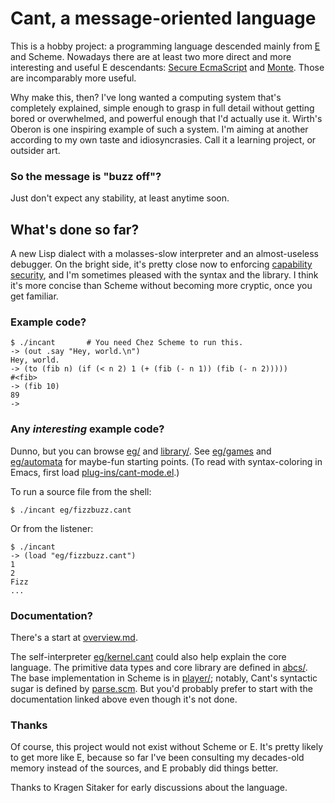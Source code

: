 # Cant, a message-oriented language

This is a hobby project: a programming language descended mainly from
[E](http://erights.org/) and Scheme. Nowadays there are at least two
more direct and more interesting and useful E descendants: [Secure
EcmaScript](https://github.com/Agoric/SES) and
[Monte](https://monte.readthedocs.io/en/latest/). Those are
incomparably more useful.

Why make this, then? I've long wanted a computing system that's
completely explained, simple enough to grasp in full detail without
getting bored or overwhelmed, and powerful enough that I'd actually
use it. Wirth's Oberon is one inspiring example of such a system. I'm
aiming at another according to my own taste and idiosyncrasies. Call
it a learning project, or outsider art.

### So the message is "buzz off"?

Just don't expect any stability, at least anytime soon.

## What's done so far?

A new Lisp dialect with a molasses-slow interpreter and an
almost-useless debugger. On the bright side, it's pretty close now to
enforcing [capability
security](http://habitatchronicles.com/2017/05/what-are-capabilities/),
and I'm sometimes pleased with the syntax and the library. I think
it's more concise than Scheme without becoming more cryptic, once you
get familiar.

### Example code?

```
$ ./incant       # You need Chez Scheme to run this.
-> (out .say "Hey, world.\n")
Hey, world.
-> (to (fib n) (if (< n 2) 1 (+ (fib (- n 1)) (fib (- n 2)))))
#<fib>
-> (fib 10)
89
-> 
```

### Any *interesting* example code?

Dunno, but you can browse
[eg/](https://github.com/darius/cant/tree/master/eg) and
[library/](https://github.com/darius/cant/tree/master/library). See
[eg/games](https://github.com/darius/cant/tree/master/eg/games) and
[eg/automata](https://github.com/darius/cant/tree/master/eg/automata)
for maybe-fun starting points. (To read with syntax-coloring in Emacs,
first load
[plug-ins/cant-mode.el](https://github.com/darius/cant/blob/master/plug-ins/cant-mode.el).)

To run a source file from the shell:

```
$ ./incant eg/fizzbuzz.cant
```

Or from the listener:

```
$ ./incant
-> (load "eg/fizzbuzz.cant")
1
2
Fizz
...

```

### Documentation?

There's a start at
[overview.md](https://github.com/darius/cant/blob/master/overview.md).

The self-interpreter
[eg/kernel.cant](https://github.com/darius/cant/blob/master/eg/kernel.cant)
could also help explain the core language. The primitive data types
and core library are defined in
[abcs/](https://github.com/darius/cant/tree/master/abcs). The base
implementation in Scheme is in
[player/](https://github.com/darius/cant/blob/master/player); notably,
Cant's syntactic sugar is defined by
[parse.scm](https://github.com/darius/cant/blob/master/player/parse.scm). But
you'd probably prefer to start with the documentation linked above
even though it's not done.

### Thanks

Of course, this project would not exist without Scheme or E. It's
pretty likely to get more like E, because so far I've been consulting
my decades-old memory instead of the sources, and E probably did
things better.

Thanks to Kragen Sitaker for early discussions about the language.
